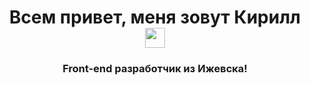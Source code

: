 <h1 align="center">Всем привет, меня зовут Кирилл <img src="https://github.com/blackcater/blackcater/raw/main/images/Hi.gif" height="32" width="32"/></h1>
<h3 align="center">Front-end разработчик из Ижевска!</h3>
